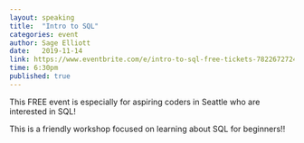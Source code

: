 ```yaml
---
layout: speaking
title:  "Intro to SQL"
categories: event
author: Sage Elliott
date:   2019-11-14
link: https://www.eventbrite.com/e/intro-to-sql-free-tickets-78226727247
time: 6:30pm
published: true
---
```


This FREE event is especially for aspiring coders in Seattle who are interested in SQL!

This is a friendly workshop focused on learning about SQL for beginners!!

